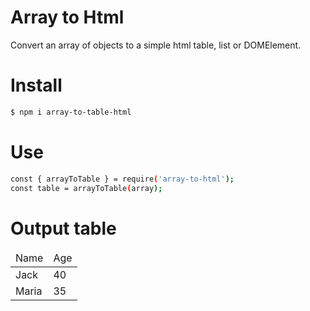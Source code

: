 # Array to Html
Convert an array of objects to a simple html table, list or DOMElement.

# Install
```bash
$ npm i array-to-table-html
```
# Use 
```bash
const { arrayToTable } = require('array-to-html');
const table = arrayToTable(array);
```
# Output table

<table> <thead> <tr> <td>Name</td> <td>Age</td></tr> </thead> <tbody><tr> <td>Jack</td> <td>40</td></tr><tr> <td>Maria</td> <td>35</td></tr></tbody></table>